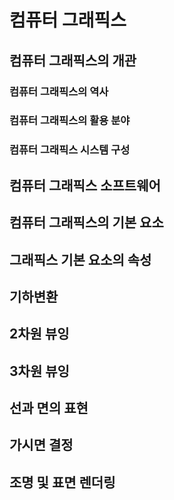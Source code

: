 # 컴퓨터 그래픽스

## 컴퓨터 그래픽스의 개관

### 컴퓨터 그래픽스의 역사

### 컴퓨터 그래픽스의 활용 분야

### 컴퓨터 그래픽스 시스템 구성

## 컴퓨터 그래픽스 소프트웨어

## 컴퓨터 그래픽스의 기본 요소

## 그래픽스 기본 요소의 속성

## 기하변환

## 2차원 뷰잉

## 3차원 뷰잉

## 선과 면의 표현

## 가시면 결정

## 조명 및 표면 렌더링
